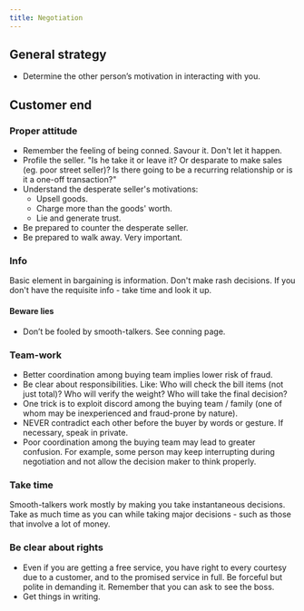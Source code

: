 ```yaml
---
title: Negotiation
---
```


## General strategy
- Determine the other person’s motivation in interacting with you.

## Customer end
### Proper attitude
- Remember the feeling of being conned. Savour it. Don't let it happen.
- Profile the seller. "Is he take it or leave it? Or desparate to make sales (eg. poor street seller)? Is there going to be a recurring relationship or is it a one-off transaction?" 
- Understand the desperate seller's motivations:
  - Upsell goods.
  - Charge more than the goods' worth.
  - Lie and generate trust.
- Be prepared to counter the desperate seller.
- Be prepared to walk away. Very important.

### Info
Basic element in bargaining is information. Don't make rash decisions. If you don't have the requisite info - take time and look it up.

#### Beware lies
- Don’t be fooled by smooth-talkers. See conning page.

### Team-work
- Better coordination among buying team implies lower risk of fraud.
- Be clear about responsibilities. Like: Who will check the bill items (not just total)? Who will verify the weight?  Who will take the final decision?
- One trick is to exploit discord among the buying team / family (one of whom may be inexperienced and fraud-prone by nature).
- NEVER contradict each other before the buyer by words or gesture. If necessary, speak in private.
- Poor coordination among the buying team may lead to greater confusion. For example, some person may keep interrupting during negotiation and not allow the decision maker to think properly.

### Take time
Smooth-talkers work mostly by making you take instantaneous decisions. Take as much time as you can while taking major decisions - such as those that involve a lot of money.

### Be clear about rights
- Even if you are getting a free service, you have right to every courtesy due to a customer, and to the promised service in full. Be forceful but polite in demanding it. Remember that you can ask to see the boss.
- Get things in writing.

